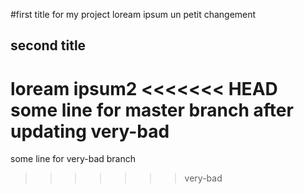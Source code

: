 #first title for my project
loream ipsum
un petit changement 
## second title
loream ipsum2
<<<<<<< HEAD
some line for master branch after updating very-bad
=======
some line for very-bad branch
>>>>>>> very-bad


